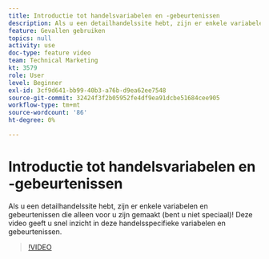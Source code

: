 ```yaml
---
title: Introductie tot handelsvariabelen en -gebeurtenissen
description: Als u een detailhandelssite hebt, zijn er enkele variabelen en gebeurtenissen die alleen voor u zijn gemaakt (bent u niet speciaal)! Deze video geeft u snel inzicht in deze handelsspecifieke variabelen en gebeurtenissen.
feature: Gevallen gebruiken
topics: null
activity: use
doc-type: feature video
team: Technical Marketing
kt: 3579
role: User
level: Beginner
exl-id: 3cf9d641-bb99-40b3-a76b-d9ea62ee7548
source-git-commit: 32424f3f2b05952fe4df9ea91dcbe51684cee905
workflow-type: tm+mt
source-wordcount: '86'
ht-degree: 0%

---
```


# Introductie tot handelsvariabelen en -gebeurtenissen

Als u een detailhandelssite hebt, zijn er enkele variabelen en gebeurtenissen die alleen voor u zijn gemaakt (bent u niet speciaal)! Deze video geeft u snel inzicht in deze handelsspecifieke variabelen en gebeurtenissen.

>[!VIDEO](https://video.tv.adobe.com/v/28750/?quality=12)
